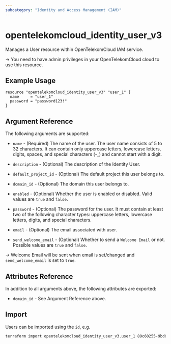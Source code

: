 ```yaml
---
subcategory: "Identity and Access Management (IAM)"
---
```


# opentelekomcloud_identity_user_v3

Manages a User resource within OpenTelekomCloud IAM service.

-> You need to have admin privileges in your OpenTelekomCloud cloud to use
this resource.

## Example Usage

```hcl
resource "opentelekomcloud_identity_user_v3" "user_1" {
  name     = "user_1"
  password = "password123!"
}
```

## Argument Reference

The following arguments are supported:

* `name` - (Required) The name of the user. The user name consists of 5 to 32
  characters. It can contain only uppercase letters, lowercase letters,
  digits, spaces, and special characters (-_) and cannot start with a digit.

* `description` - (Optional) The description of the Identity User.

* `default_project_id` - (Optional) The default project this user belongs to.

* `domain_id` - (Optional) The domain this user belongs to.

* `enabled` - (Optional) Whether the user is enabled or disabled. Valid
  values are `true` and `false`.

* `password` - (Optional) The password for the user. It must contain at least
  two of the following character types: uppercase letters, lowercase letters,
  digits, and special characters.

* `email` - (Optional) The email associated with user.

* `send_welcome_email` - (Optional) Whether to send a `Welcome Email` or not.
  Possible values are `true` and `false`.

-> Welcome Email will be sent when email is set/changed and `send_welcome_email` is set to `true`.

## Attributes Reference

In addition to all arguments above, the following attributes are exported:

* `domain_id` - See Argument Reference above.

## Import

Users can be imported using the `id`, e.g.

```sh
terraform import opentelekomcloud_identity_user_v3.user_1 89c60255-9bd6-460c-822a-e2b959ede9d2
```

